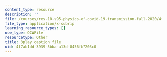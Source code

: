 ```yaml
---
content_type: resource
description: ''
file: /courses/res-10-s95-physics-of-covid-19-transmission-fall-2020/4f7ab1dd39395bbaa13d8456fb7203c0_Nt44I1OYkFw.vtt
file_type: application/x-subrip
learning_resource_types: []
ocw_type: OCWFile
resourcetype: Other
title: 3play caption file
uid: 4f7ab1dd-3939-5bba-a13d-8456fb7203c0
---
```

